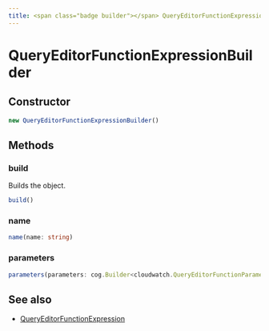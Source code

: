 ```yaml
---
title: <span class="badge builder"></span> QueryEditorFunctionExpressionBuilder
---
```

# <span class="badge builder"></span> QueryEditorFunctionExpressionBuilder

## Constructor

```typescript
new QueryEditorFunctionExpressionBuilder()
```
## Methods

### <span class="badge object-method"></span> build

Builds the object.

```typescript
build()
```

### <span class="badge object-method"></span> name

```typescript
name(name: string)
```

### <span class="badge object-method"></span> parameters

```typescript
parameters(parameters: cog.Builder<cloudwatch.QueryEditorFunctionParameterExpression>[])
```

## See also

 * <span class="badge object-type-interface"></span> [QueryEditorFunctionExpression](./object-QueryEditorFunctionExpression.md)

